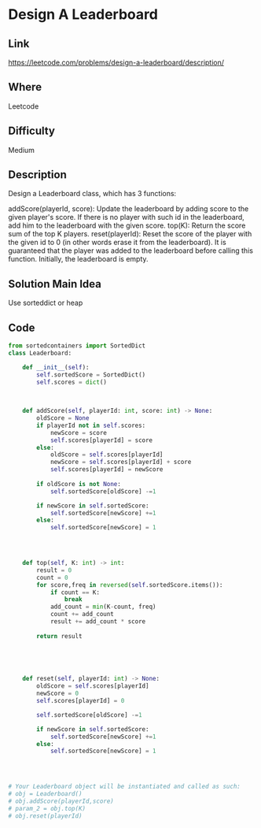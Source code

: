 # Design A Leaderboard

## Link

https://leetcode.com/problems/design-a-leaderboard/description/

## Where

Leetcode

## Difficulty

Medium

## Description

Design a Leaderboard class, which has 3 functions:

addScore(playerId, score): Update the leaderboard by adding score to the given player's score. If there is no player with such id in the leaderboard, add him to the leaderboard with the given score.
top(K): Return the score sum of the top K players.
reset(playerId): Reset the score of the player with the given id to 0 (in other words erase it from the leaderboard). It is guaranteed that the player was added to the leaderboard before calling this function.
Initially, the leaderboard is empty.

## Solution Main Idea

Use sorteddict or heap


## Code

```python
from sortedcontainers import SortedDict
class Leaderboard:

    def __init__(self):
        self.sortedScore = SortedDict()
        self.scores = dict()
        
        

    def addScore(self, playerId: int, score: int) -> None:
        oldScore = None
        if playerId not in self.scores:
            newScore = score
            self.scores[playerId] = score
        else:
            oldScore = self.scores[playerId]
            newScore = self.scores[playerId] + score
            self.scores[playerId] = newScore
        
        if oldScore is not None:
            self.sortedScore[oldScore] -=1

        if newScore in self.sortedScore:
            self.sortedScore[newScore] +=1
        else:
            self.sortedScore[newScore] = 1

        


    def top(self, K: int) -> int:
        result = 0
        count = 0
        for score,freq in reversed(self.sortedScore.items()):
            if count == K:
                break
            add_count = min(K-count, freq)
            count += add_count
            result += add_count * score
        
        return result

            

        

    def reset(self, playerId: int) -> None:
        oldScore = self.scores[playerId]
        newScore = 0
        self.scores[playerId] = 0

        self.sortedScore[oldScore] -=1

        if newScore in self.sortedScore:
            self.sortedScore[newScore] +=1
        else:
            self.sortedScore[newScore] = 1

        


# Your Leaderboard object will be instantiated and called as such:
# obj = Leaderboard()
# obj.addScore(playerId,score)
# param_2 = obj.top(K)
# obj.reset(playerId)
```
